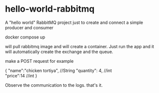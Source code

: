 # hello-world-rabbitmq
A "hello world" RabbitMQ project just to create and connect a simple producer and consumer

docker compose up

will pull rabbitmq image and will create a container.
Just run the app and it will automatically create the exchange
and the queue. 

make a POST request  for example 

{
    "name":"chicken tortiya", //String
    "quantity": 4,  //int   
    "price":14  //int
}

Observe the communication to the logs.
that's it.
